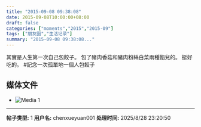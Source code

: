 ```yaml
---
title: "2015-09-08 09:38:08"
date: 2015-09-08T10:00:00+08:00
draft: false
categories: ["moments","2015","2015-09"]
tags: ["朋友圈","生活记录"]
summary: "2015-09-08 09:38:08..."
---
```


其實是人生第一次自己包餃子。
包了豬肉香菇和豬肉粉絲白菜兩種餡兒的。
挺好吃的。
#記念一次孤單地一個人包餃子

## 媒体文件

- ![Media 1](/Moments/photos/2015-09-08/201509080938080.jpg)

---

**帖子类型:** 1
**用户名:** chenxueyuan001
**处理时间:** 2025/8/28 23:20:50